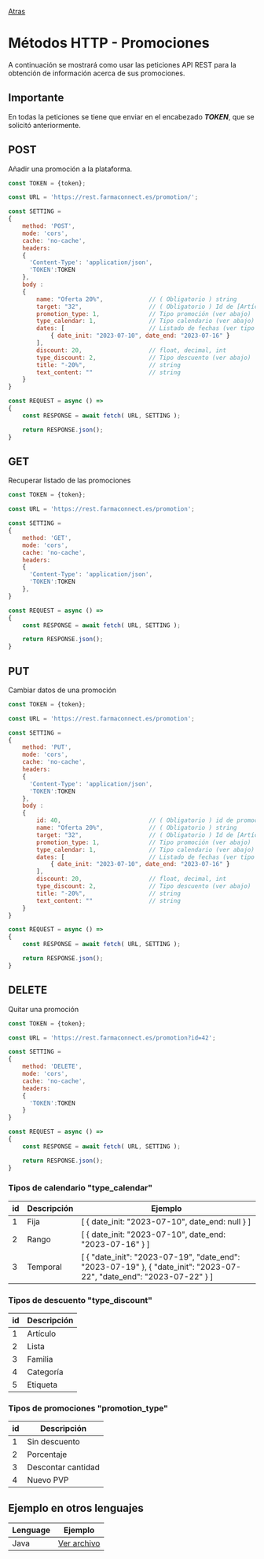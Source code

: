 [Atras](/README.md) 

# Métodos HTTP - Promociones
A continuación se mostrará como usar las peticiones API REST para la obtención de información acerca de sus promociones.

## Importante
En todas la peticiones se tiene que enviar en el encabezado ***TOKEN***, que se solicitó anteriormente.

## POST
Añadir una promoción a la plataforma.

```javascript
const TOKEN = {token};

const URL = 'https://rest.farmaconnect.es/promotion/';

const SETTING =
{
    method: 'POST', 
    mode: 'cors', 
    cache: 'no-cache',
    headers: 
    {
      'Content-Type': 'application/json',
      'TOKEN':TOKEN
    }, 
    body : 
    {
        name: "Oferta 20%",             // ( Obligatorio ) string
        target: "32",                   // ( Obligatorio ) Id de [Artículo / Lista / Familia / Categoría / Etiqueta]
        promotion_type: 1,              // Tipo promoción (ver abajo)
        type_calendar: 1,               // Tipo calendario (ver abajo)
        dates: [                        // Listado de fechas (ver tipo de calendario y ejemplos)
            { date_init: "2023-07-10", date_end: "2023-07-16" }
        ],
        discount: 20,                   // float, decimal, int
        type_discount: 2,               // Tipo descuento (ver abajo)
        title: "-20%",                  // string
        text_content: ""                // string
    }
}

const REQUEST = async () =>
{
    const RESPONSE = await fetch( URL, SETTING );

    return RESPONSE.json();
}

```
## GET
Recuperar listado de las promociones

```javascript
const TOKEN = {token};

const URL = 'https://rest.farmaconnect.es/promotion';

const SETTING =
{
    method: 'GET', 
    mode: 'cors', 
    cache: 'no-cache',
    headers: 
    {
      'Content-Type': 'application/json',
      'TOKEN':TOKEN
    }, 
}

const REQUEST = async () =>
{
    const RESPONSE = await fetch( URL, SETTING );

    return RESPONSE.json();
}

```

## PUT
Cambiar datos de una promoción
```javascript
const TOKEN = {token};

const URL = 'https://rest.farmaconnect.es/promotion';

const SETTING =
{
    method: 'PUT', 
    mode: 'cors', 
    cache: 'no-cache',
    headers: 
    {
      'Content-Type': 'application/json',
      'TOKEN':TOKEN
    }, 
    body : 
    {
        id: 40,                         // ( Obligatorio ) id de promoción
        name: "Oferta 20%",             // ( Obligatorio ) string
        target: "32",                   // ( Obligatorio ) Id de [Artículo / Lista / Familia / Categoría / Etiqueta]
        promotion_type: 1,              // Tipo promoción (ver abajo)
        type_calendar: 1,               // Tipo calendario (ver abajo)
        dates: [                        // Listado de fechas (ver tipo de calendario y ejemplos)
            { date_init: "2023-07-10", date_end: "2023-07-16" }
        ],
        discount: 20,                   // float, decimal, int
        type_discount: 2,               // Tipo descuento (ver abajo)
        title: "-20%",                  // string
        text_content: ""                // string
    }
}

const REQUEST = async () =>
{
    const RESPONSE = await fetch( URL, SETTING );

    return RESPONSE.json();
}

```
## DELETE 
Quitar una promoción	
```javascript
const TOKEN = {token};

const URL = 'https://rest.farmaconnect.es/promotion?id=42';

const SETTING =
{
    method: 'DELETE', 
    mode: 'cors', 
    cache: 'no-cache',
    headers: 
    {
      'TOKEN':TOKEN
    }
}

const REQUEST = async () =>
{
    const RESPONSE = await fetch( URL, SETTING );

    return RESPONSE.json();
}
```

### Tipos de calendario "type_calendar"
id                          | Descripción                | Ejemplo                                                                                                              |
------------------------    | ------------------------   | -------------------------------------------------------------------------------------------------------------------  |
1                           | Fija                       | [ { date_init: "2023-07-10", date_end: null } ]                                                                      |
2                           | Rango                      | [ { date_init: "2023-07-10", date_end: "2023-07-16" } ]                                                              |
3                           | Temporal                   | [ { "date_init": "2023-07-19", "date_end": "2023-07-19" }, { "date_init": "2023-07-22", "date_end": "2023-07-22" } ] |

### Tipos de descuento "type_discount"
id                          | Descripción                  |
------------------------    | ------------------------     |
1                           | Artículo                     |
2                           | Lista                        |
3                           | Familia                      |
4                           | Categoría                    |
5                           | Etiqueta                    |

### Tipos de promociones "promotion_type"
id                          | Descripción                  |
------------------------    | ------------------------     |
1                           | Sin descuento                |
2                           | Porcentaje                   |
3                           | Descontar cantidad           |
4                           | Nuevo PVP                    |

## Ejemplo en otros lenguajes
Lenguage                    | Ejemplo                      |
------------------------    | ------------------------     |
Java             | [Ver archivo](/examples_post/java.jar)  | 